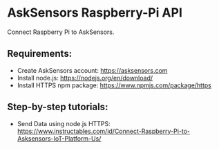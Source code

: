 # AskSensors Raspberry-Pi API
Connect Raspberry Pi to AskSensors.

Requirements:
-
- Create AskSensors account: https://asksensors.com
- Install node.js: https://nodejs.org/en/download/
- Install HTTPS npm package: https://www.npmjs.com/package/https

Step-by-step tutorials:
-
- Send Data using node.js HTTPS: https://www.instructables.com/id/Connect-Raspberry-Pi-to-Asksensors-IoT-Platform-Us/
